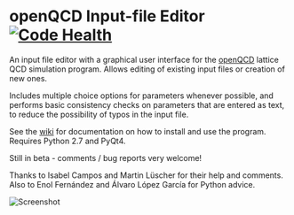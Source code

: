 # openQCD Input-file Editor [![Code Health](https://landscape.io/github/lkeegan/openQCD-input-file-editor/master/landscape.svg?style=flat)](https://landscape.io/github/lkeegan/openQCD-input-file-editor/master)

An input file editor with a graphical user interface for the [openQCD](http://luscher.web.cern.ch/luscher/openQCD) lattice QCD simulation program. Allows editing of existing input files or creation of new ones.

Includes multiple choice options for parameters whenever possible, and performs basic consistency checks on parameters that are entered as text, to reduce the possibility of typos in the input file.

See the [wiki](https://github.com/lkeegan/openQCD-input-file-editor/wiki) for documentation on how to install and use the program. Requires Python 2.7 and PyQt4.

Still in beta - comments / bug reports very welcome!

Thanks to Isabel Campos and Martin Lüscher for their help and comments. Also to Enol Fernández and Álvaro López García for Python advice.

![Screenshot](http://lkeegan.github.io/openQCD-input-file-editor/images/screenshot.png)

